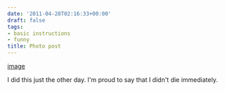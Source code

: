 ```yaml
---
date: '2011-04-28T02:16:33+00:00'
draft: false
tags:
- basic instructions
- funny
title: Photo post
---
```


[image](/img/2011-04-28-photo-post/90e98dee75d56d1d90425ead75d00b33a7cc93c5b8d1683f87a5bab4879a88fe.gif)

I did this just the other day. I'm proud to say that I didn't die immediately.
